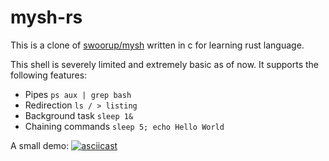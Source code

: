 # mysh-rs
This is a clone of [swoorup/mysh](https://github.com/Swoorup/mysh) written in c for learning rust language.

This shell is severely limited and extremely basic as of now. It supports the following features:
* Pipes `ps aux | grep bash`
* Redirection `ls / > listing`
* Background task `sleep 1&`
* Chaining commands `sleep 5; echo Hello World`

A small demo: 
[![asciicast](https://asciinema.org/a/vg4i0zKno7tvMjeQJTD9a1zjT.png)](https://asciinema.org/a/vg4i0zKno7tvMjeQJTD9a1zjT)
